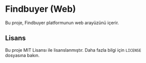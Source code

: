 # Findbuyer (Web)

Bu proje, Findbuyer platformunun web arayüzünü içerir.

## Lisans

Bu proje MIT Lisansı ile lisanslanmıştır. Daha fazla bilgi için `LICENSE` dosyasına bakın.


